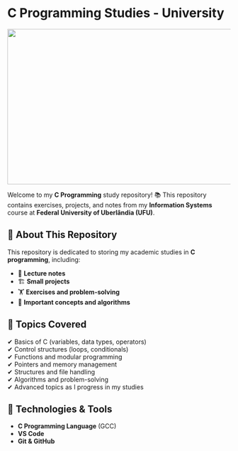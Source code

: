 # C Programming Studies - University

<img src="https://i.pinimg.com/originals/8d/62/1f/8d621f66f551b6a39072473d52280ff0.gif" width="915" height="350"/>

Welcome to my **C Programming** study repository! 📚 This repository contains exercises, projects, and notes from my **Information Systems** course at **Federal University of Uberlândia (UFU)**.

## 📌 About This Repository
This repository is dedicated to storing my academic studies in **C programming**, including:
- 📖 **Lecture notes**
- 🏗 **Small projects**
- 🏋 **Exercises and problem-solving**
- 📝 **Important concepts and algorithms**

## 🚀 Topics Covered
✔ Basics of C (variables, data types, operators)  
✔ Control structures (loops, conditionals)  
✔ Functions and modular programming  
✔ Pointers and memory management  
✔ Structures and file handling  
✔ Algorithms and problem-solving  
✔ Advanced topics as I progress in my studies  

## 🔧 Technologies & Tools
- **C Programming Language** (GCC)
- **VS Code** 
- **Git & GitHub**
